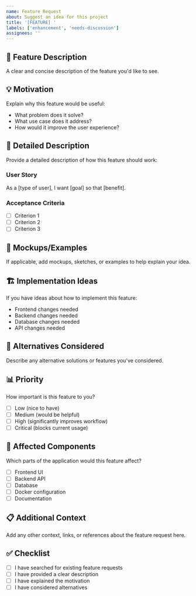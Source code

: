 ```yaml
---
name: Feature Request
about: Suggest an idea for this project
title: '[FEATURE] '
labels: ['enhancement', 'needs-discussion']
assignees: ''
---
```


## 🚀 Feature Description
A clear and concise description of the feature you'd like to see.

## 💡 Motivation
Explain why this feature would be useful:
- What problem does it solve?
- What use case does it address?
- How would it improve the user experience?

## 📝 Detailed Description
Provide a detailed description of how this feature should work:

### User Story
As a [type of user], I want [goal] so that [benefit].

### Acceptance Criteria
- [ ] Criterion 1
- [ ] Criterion 2
- [ ] Criterion 3

## 🎨 Mockups/Examples
If applicable, add mockups, sketches, or examples to help explain your idea.

## 🏗️ Implementation Ideas
If you have ideas about how to implement this feature:
- Frontend changes needed
- Backend changes needed
- Database changes needed
- API changes needed

## 🔄 Alternatives Considered
Describe any alternative solutions or features you've considered.

## 📊 Priority
How important is this feature to you?
- [ ] Low (nice to have)
- [ ] Medium (would be helpful)
- [ ] High (significantly improves workflow)
- [ ] Critical (blocks current usage)

## 🎯 Affected Components
Which parts of the application would this feature affect?
- [ ] Frontend UI
- [ ] Backend API
- [ ] Database
- [ ] Docker configuration
- [ ] Documentation

## 📋 Additional Context
Add any other context, links, or references about the feature request here.

## ✅ Checklist
- [ ] I have searched for existing feature requests
- [ ] I have provided a clear description
- [ ] I have explained the motivation
- [ ] I have considered alternatives
